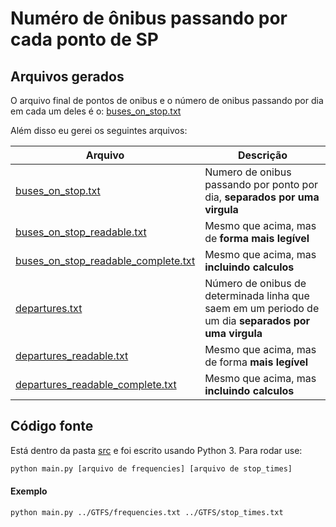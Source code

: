 # Numéro de ônibus passando por cada ponto de SP


## Arquivos gerados
O arquivo final de pontos de onibus e o número de onibus passando por dia em cada um deles é o:
[buses\_on\_stop.txt](buses_on_stop.txt)

Além disso eu gerei os seguintes arquivos:

| Arquivo | Descrição |
| ------- | --------- |
| [buses\_on\_stop.txt](buses_on_stop.txt) | Numero de onibus passando por ponto por dia, **separados por uma virgula** |
| [buses\_on\_stop\_readable.txt](buses\_on\_stop\_readable.txt) | Mesmo que acima, mas de **forma mais legível** |
| [buses\_on\_stop\_readable\_complete.txt](buses\_on\_stop\_readable\_complete.txt) | Mesmo que acima, mas **incluindo calculos** |
| [departures.txt](departures.txt) | Número de onibus de determinada linha que saem em um periodo de um dia **separados por uma virgula**  |
| [departures_readable.txt](departures_readable.txt) | Mesmo que acima, mas de forma **mais legível** |
| [departures_readable_complete.txt](departures_readable_complete.txt) | Mesmo que acima, mas **incluindo calculos** |


## Código fonte
Está dentro da pasta [src](src/) e foi escrito usando Python 3.
Para rodar use:
```sh
python main.py [arquivo de frequencies] [arquivo de stop_times]
```

#### Exemplo 
```sh
python main.py ../GTFS/frequencies.txt ../GTFS/stop_times.txt
```


